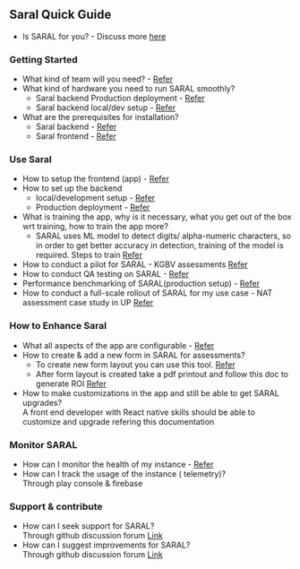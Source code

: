 ## Saral Quick Guide
* Is SARAL for you? - Discuss more [here](https://github.com/orgs/Sunbird-Saral/discussions/91)

### Getting Started
* What kind of team will you need? - [Refer](https://docs.google.com/document/d/1pLTSwwak-u9CGl1IMyFbeFmgHH69kG_e/edit#heading=h.3znysh7)
* What kind of hardware you need to run SARAL smoothly?
  * Saral backend Production deployment - [Refer](https://docs.google.com/document/d/1pLTSwwak-u9CGl1IMyFbeFmgHH69kG_e/edit#heading=h.2jxsxqh)
  * Saral backend local/dev setup - [Refer](https://docs.google.com/document/d/1pLTSwwak-u9CGl1IMyFbeFmgHH69kG_e/edit#heading=h.1t3h5sf)
* What are the prerequisites for installation?
  * Saral backend - [Refer](https://docs.google.com/document/d/1pLTSwwak-u9CGl1IMyFbeFmgHH69kG_e/edit#heading=h.30j0zll)
  * Saral frontend - [Refer](https://docs.google.com/document/d/1Z_9HBaB_I1vAM7FQ3XhNL0f0bkl8j4BN/edit?usp=share_link&ouid=114303898945073408189&rtpof=true&sd=true)

### Use Saral
* How to setup the frontend (app) - [Refer](https://docs.google.com/document/d/1Z_9HBaB_I1vAM7FQ3XhNL0f0bkl8j4BN/edit?usp=share_link&ouid=114303898945073408189&rtpof=true&sd=true)
* How to set up the backend
  * local/development setup - [Refer](https://docs.google.com/document/d/1pLTSwwak-u9CGl1IMyFbeFmgHH69kG_e/edit#heading=h.3dy6vkm)
  * Production deployment - [Refer](https://docs.google.com/document/d/1pLTSwwak-u9CGl1IMyFbeFmgHH69kG_e/edit#heading=h.44sinio)
* What is training the app, why is it necessary, what you get out of the box wrt training, how to train the app more?
  * SARAL uses ML model to detect digits/ alpha-numeric characters, so in order to get better accuracy in detection, training of the model is required. Steps to train [Refer](https://github.com/Sunbird-Saral/react-native-saral-sdk/tree/develop/ml_models)
* How to conduct a pilot for SARAL - KGBV assessments [Refer](https://docs.google.com/document/d/1SMV2VRhOpEB1n8foHdK70X1--KSI0CPl/edit?usp=share_link&ouid=114303898945073408189&rtpof=true&sd=true)
* How to conduct QA testing on SARAL - [Refer](https://docs.google.com/document/d/1dQtFgG0kxlL0BQ0o-k4p8RPn9vdbI7K3/edit?usp=sharing&ouid=108822542868117713442&rtpof=true&sd=true)
* Performance benchmarking of SARAL(production setup) - [Refer](https://docs.google.com/document/d/118ZMNR-1N4HsOyB61PwNJZWcpuscalrS/edit?usp=sharing&ouid=108822542868117713442&rtpof=true&sd=true)
* How to conduct a full-scale rollout of SARAL for my use case - NAT assessment case study in UP [Refer](https://docs.google.com/document/d/1SMV2VRhOpEB1n8foHdK70X1--KSI0CPl/edit?usp=share_link&ouid=114303898945073408189&rtpof=true&sd=true)

### How to Enhance Saral
* What all aspects of the app are configurable - [Refer](../learn/features/configurable-branding.md)
* How to create & add a new form in SARAL for assessments?
  * To create new form layout you can use this tool. [Refer](https://github.com/Sunbird-Saral/Saral-Layout-Generator/blob/main/README.md)
  * After form layout is created take a pdf printout and follow this doc to generate ROI
[Refer](https://docs.google.com/document/d/1hLWCCaj0DlX9uaMOFDY331ZIqDcnfGjRhGJdqpYJMRg/edit)
* How to make customizations in the app and still be able to get SARAL upgrades?\
A front end developer with React native skills should be able to customize and upgrade refering this documentation

### Monitor SARAL
* How can I monitor the health of my instance - [Refer](https://docs.google.com/document/d/1pLTSwwak-u9CGl1IMyFbeFmgHH69kG_e/edit#heading=h.1pxezwc)
* How can I track the usage of the instance ( telemetry)?\
Through play console & firebase

### Support & contribute
* How can I seek support for SARAL?\
Through github discussion forum [Link](https://github.com/orgs/Sunbird-Saral/discussions)
* How can I suggest improvements for SARAL?\
Through github discussion forum [Link](https://github.com/orgs/Sunbird-Saral/discussions)